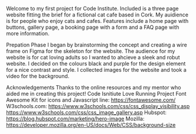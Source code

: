 Welcome to my first project for Code Institute.
Included is a three page website fitting the brief for a fictional cat cafe based in Cork. My auidience is for people who enjoy cats and cafes.
Features include a home page with buttons, gallery page, a booking page with a form and a FAQ page with more information.

Prepation Phase
I began by brainstorming the concept and creating a wire frame on Figma for the skeleton for the website.
The audience for my website is for cat loving adults so I wanted to ahcieve a sleek and robut website.
I decided on the colours black and purple for the design element for a nice contrast and style.
I collected images for the website and took a video for the background.



Acknowledgements
Thanks to the online resources and my mentor who aided me in creating this project! 
Code Isnitiute Love Running Project
Font Awesome Kit for icons and Javascript line: https://fontawesome.com/
W3schools.com:
https://www.w3schools.com/css/css_display_visibility.asp
https://www.w3schools.com/css/css_image_gallery.asp
Hubspot:
https://blog.hubspot.com/marketing/hero-image
Mozilla:
https://developer.mozilla.org/en-US/docs/Web/CSS/background-size
